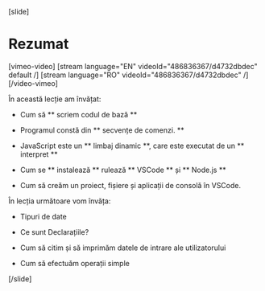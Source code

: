 
[slide]
# Rezumat

[vimeo-video]
[stream language="EN" videoId="486836367/d4732dbdec" default /]
[stream language="RO" videoId="486836367/d4732dbdec"  /]
[/video-vimeo]

În această lecție am învățat:

- Cum să ** scriem codul de bază **

- Programul constă din ** secvențe de comenzi. **

- JavaScript este un ** limbaj dinamic **, care este executat de un ** interpret **

- Cum se ** instalează ** rulează ** VSCode ** și ** Node.js **

- Cum să creăm un proiect, fișiere și aplicații de consolă în VSCode.

În lecția următoare vom învăța:

- Tipuri de date

- Ce sunt Declarațiile?

- Cum să citim și să imprimăm datele de intrare ale utilizatorului

- Cum să efectuăm operații simple

[/slide]